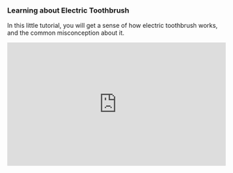 ### Learning about Electric Toothbrush
In this little tutorial, you will get a sense of how electric toothbrush works, and the common misconception about it.
<style>.verse-player-embed { position: relative; padding-bottom: 56.25%; height: 0; overflow: hidden; max-width: 100%; } .verse-player-embed iframe, .verse-player-embed object, .verse-player-embed embed { position: absolute; top: 0; left: 0; width: 100%; height: 100%; }</style>
<div class='verse-player-embed'><iframe  src='https://www.verse.com/stories/60897-mings-secret-of-beautiful-tooth/?embed&chapterprogress=0&cuepoints=0' frameborder='0' allowfullscreen><video autoplay='0'></iframe></div>
